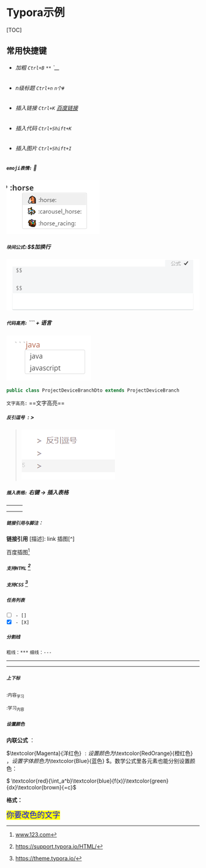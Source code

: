 







# Typora示例

[TOC]

## 常用快捷键

- ###### 加粗   `Ctrl+B`  `**` `__

- ###### n级标题 `Ctrl+n`  `n个#`

- ###### 插入链接 `Ctrl+K`  [百度链接](www.baidu.com)

- ###### 插入代码  `Ctrl+Shift+K`

- ###### 插入图片  `Ctrl+Shift+I`





##### `emoji表情:`  :microphone: 

![image-20210125143014383](how_to_use_typora.assets/image-20210125143014383.png)

##### `块间公式:`$$加换行

![image-20210125143120533](how_to_use_typora.assets/image-20210125143120533.png)

##### `代码高亮:`  ``` + 语言

![image-20210125143159499](how_to_use_typora.assets/image-20210125143159499.png)

```java
public class ProjectDeviceBranchDto extends ProjectDeviceBranch 
```

`文字高亮:` 	==文字高亮==

##### `反引逗号 `: >
>
> ![image-20210125154117878](how_to_use_typora.assets/image-20210125154117878.png)



##### `插入表格:`  右键 → 插入表格

|      |      |      |
| ---- | ---- | ---- |
|      |      |      |
|      |      |      |
|      |      |      |

#####  `链接引用与脚注：`

**链接引用** [描述]: link  插图[^]

[百度搜索]:www.baidu.com

百度插图[^1]

[^1]: www.123.com



##### `支持HTML` [^html]

[^html]:https://support.typora.io/HTML/

##### `支持CSS` [^css主题]

[^css主题]: https://theme.typora.io/



##### `任务列表`

- [ ]  `- [] `
- [x] `- [X]`

##### `分割线`
`粗线：***` `细线：---`

***

---

##### `上下标`

<sub>:内容<sub>学习</sub>

<sup>:学习<sub>内容</sub>

##### `设置颜色`

**内联公式** ：

$\textcolor{Magenta}{洋红色} $:设置颜色为$\textcolor{RedOrange}{橙红色} $，设置字体颜色为$\textcolor{Blue}{蓝色} $。数学公式里各元素也能分别设置颜色：

$ \textcolor{red}{\int_a^b}\textcolor{blue}{f(x)}\textcolor{green}{dx}\textcolor{brown}{=c}$

**<Html>格式：**

<span style="color:blue;background:yellow;font-size:20px">你要改色的文字</span>




